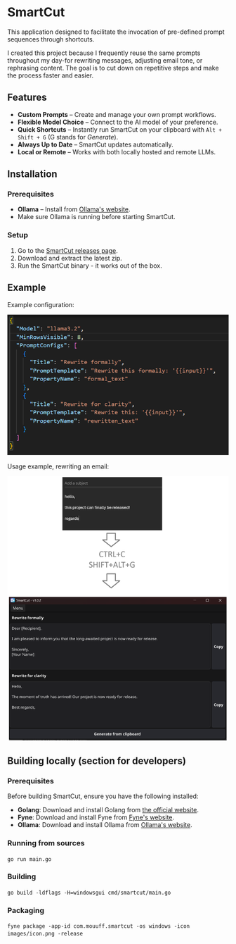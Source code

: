 # SmartCut

This application designed to facilitate the invocation of pre-defined prompt sequences through shortcuts.

I created this project because I frequently reuse the same prompts throughout my day-for rewriting messages, adjusting email tone, or rephrasing content. The goal is to cut down on repetitive steps and make the process faster and easier.

## Features
- **Custom Prompts** – Create and manage your own prompt workflows.  
- **Flexible Model Choice** – Connect to the AI model of your preference.  
- **Quick Shortcuts** – Instantly run SmartCut on your clipboard with `Alt + Shift + G` (G stands for *Generate*).  
- **Always Up to Date** – SmartCut updates automatically.  
- **Local or Remote** – Works with both locally hosted and remote LLMs.  

## Installation

### Prerequisites

- **Ollama** – Install from [Ollama's website](https://ollama.com/).  
- Make sure Ollama is running before starting SmartCut.

### Setup

1. Go to the [SmartCut releases page](https://github.com/mouuff/SmartCut/releases).  
2. Download and extract the latest zip.  
3. Run the SmartCut binary - it works out of the box.

## Example

Example configuration:

![Demo config](images/config_1.png)

Usage example, rewriting an email:

![Demo](images/demo.png)

## Building locally (section for developers)

### Prerequisites

Before building SmartCut, ensure you have the following installed:

- **Golang**: Download and install Golang from [the official website](https://golang.org/dl/).
- **Fyne**: Download and install Fyne from [Fyne's website](https://docs.fyne.io/started/).
- **Ollama**: Download and install Ollama from [Ollama's website](https://ollama.com/).

### Running from sources

`go run main.go`

### Building

`go build -ldflags -H=windowsgui cmd/smartcut/main.go`

### Packaging

`fyne package -app-id com.mouuff.smartcut -os windows -icon images/icon.png -release`
